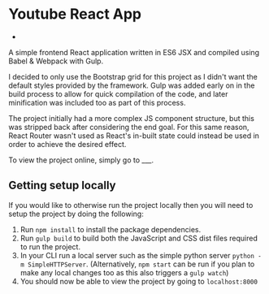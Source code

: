 # Youtube React App
-

A simple frontend React application written in ES6 JSX and compiled using Babel & Webpack with Gulp.

I decided to only use the Bootstrap grid for this project as I didn't want the default styles provided by the framework. Gulp was added early on in the build process to allow for quick compilation of the code, and later minification was included too as part of this process.

The project initially had a more complex JS component structure, but this was stripped back after considering the end goal. For this same reason, React Router wasn't used as React's in-built state could instead be used in order to achieve the desired effect.

To view the project online, simply go to ___.


## Getting setup locally
If you would like to otherwise run the project locally then you will need to setup the project by doing the following:

1. Run `npm install` to install the package dependencies.
2. Run `gulp build` to build both the JavaScript and CSS dist files required to run the project.
3. In your CLI run a local server such as the simple python server `python -m SimpleHTTPServer`. (Alternatively, `npm start` can be run if you plan to make any local changes too as this also triggers a `gulp watch`)
4. You should now be able to view the project by going to `localhost:8000`